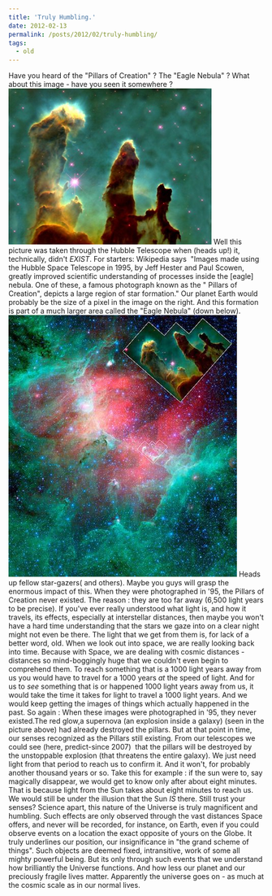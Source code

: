 ```yaml
---
title: 'Truly Humbling.'
date: 2012-02-13
permalink: /posts/2012/02/truly-humbling/
tags:
  - old
---
```

Have you heard of the "Pillars of Creation" ? The "Eagle Nebula" ? What about this image - have you seen it somewhere ?
!["The Pillars of Creation"](/images/2012-02-13/pillars.jpg)
Well this picture was taken through the Hubble Telescope when (heads up!) it, technically, didn't *EXIST*.
For starters:
Wikipedia says  "Images made using the Hubble Space Telescope in 1995, by Jeff Hester and Paul Scowen, greatly improved scientific understanding of processes inside the [eagle] nebula. One of these, a famous photograph known as the " Pillars of Creation", depicts a large region of star formation."
Our planet Earth would probably be the size of a pixel in the image on the right.
And this formation is part of a much larger area called the "Eagle Nebula" (down below).
!["Eagle Nebula"](/images/2012-02-13/eagle.jpg)
Heads up fellow star-gazers( and others). Maybe you guys will grasp the enormous impact of this.
When they were photographed in '95, the Pillars of Creation never existed.
The reason : they are too far away (6,500 light years to be precise).
If you've ever really understood what light is, and how it travels, its effects, especially at interstellar distances, then maybe you won't have a hard time understanding that the stars we gaze into on a clear night might not even be there.
The light that we get from them is, for lack of a better word, old. When we look out into space, we are really looking back into time. Because with Space, we are dealing with cosmic distances - distances so mind-boggingly huge that we couldn't even begin to comprehend them.
To reach something that is a 1000 light years away from us you would have to travel for a 1000 years _at_ the speed of light.
And for us to _see_ something that is or happened 1000 light years away from us, it would take the time it takes for light to travel a 1000 light years. And we would keep getting the images of things which actually happened in the past.
So again : When these images were photographed in '95, they never existed.The red glow,a supernova (an explosion inside a galaxy) (seen in the picture above) had already destroyed the pillars.
But at that point in time, our senses recognized as the Pillars still existing. From our telescopes we could see (here, predict-since 2007)  that the pillars will be destroyed by the unstoppable explosion (that threatens the entire galaxy). We just need light from that period to reach us to confirm it. And it won't, for probably another thousand years or so.
Take this for example : if the sun were to, say magically disappear, we would get to know only after about eight minutes. That is because light from the Sun takes about eight minutes to reach us. We would still be under the illusion that the Sun _IS_ there.
Still trust your senses?
Science apart, this nature of the Universe is truly magnificent and humbling. Such effects are only observed through the vast distances Space offers, and never will be recorded, for instance, on Earth, even if you could observe events on a location the exact opposite of yours on the Globe.
It truly underlines our position, our insignificance in "the grand scheme of things". Such objects are deemed fixed, intransitive, work of some all mighty powerful being. But its only through such events that we understand how brilliantly the Universe functions. And how less our planet and our preciously fragile lives matter.
Apparently the universe goes on - as much at the cosmic scale as in our normal lives.